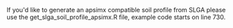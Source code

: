 If you'd like to generate an apsimx compatible soil profile from SLGA please use the get_slga_soil_profile_apsimx.R file, example code starts on line 730.
